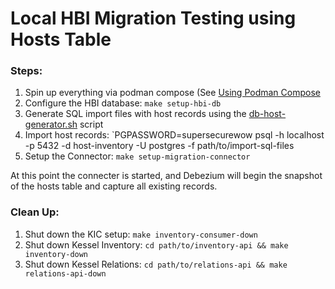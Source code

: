 # Local HBI Migration Testing using Hosts Table


### Steps:

1. Spin up everything via podman compose (See [Using Podman Compose](../../README.md#using-podman-compose)
2. Configure the HBI database: `make setup-hbi-db`
3. Generate SQL import files with host records using the [db-host-generator.sh](../../scripts/db-host-generator.sh) script
4. Import host records: `PGPASSWORD=supersecurewow psql -h localhost -p 5432 -d host-inventory -U postgres -f path/to/import-sql-files
5. Setup the Connector: `make setup-migration-connector`

At this point the connecter is started, and Debezium will begin the snapshot of the hosts table and capture all existing records.


### Clean Up:

1. Shut down the KIC setup: `make inventory-consumer-down`
2. Shut down Kessel Inventory: `cd path/to/inventory-api && make inventory-down`
3. Shut down Kessel Relations: `cd path/to/relations-api && make relations-api-down`
